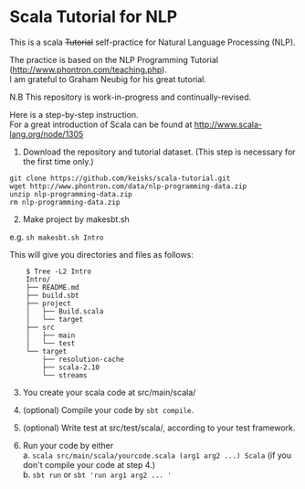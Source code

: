 # Scala Tutorial for NLP

This is a scala  ~~Tutorial~~ self-practice for Natural Language Processing (NLP).

The practice is based on the NLP Programming Tutorial (http://www.phontron.com/teaching.php).  
I am grateful to Graham Neubig for his great tutorial.

N.B This repository is work-in-progress and continually-revised.

Here is a step-by-step instruction.  
For a great introduction of Scala can be found at <http://www.scala-lang.org/node/1305>


1. Download the repository and tutorial dataset. (This step is necessary for the first time only.)

  ``git clone https://github.com/keisks/scala-tutorial.git``  
  ``wget http://www.phontron.com/data/nlp-programming-data.zip``  
  ``unzip nlp-programming-data.zip``  
  ``rm nlp-programming-data.zip``  

2. Make project by makesbt.sh

  e.g.
  ``sh makesbt.sh Intro``

  This will give you directories and files as follows:

        $ Tree -L2 Intro
        Intro/
        ├── README.md
        ├── build.sbt
        ├── project
        │   ├── Build.scala
        │   └── target
        ├── src
        │   ├── main
        │   └── test
        └── target
            ├── resolution-cache
            ├── scala-2.10
            └── streams

3. You create your scala code at src/main/scala/

4. (optional) Compile your code by ``sbt compile``.

5. (optional) Write test at src/test/scala/, according to your test framework.

6. Run your code by either  
        a. ``scala src/main/scala/yourcode.scala (arg1 arg2 ...) Scala`` (if you don't compile your code at step 4.)  
        b. ``sbt run`` or ``sbt 'run arg1 arg2 ... '``



